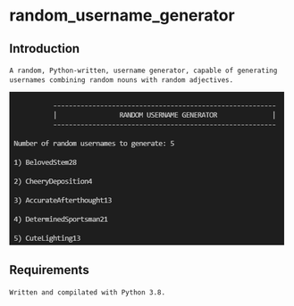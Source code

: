 # random_username_generator


## Introduction
`A random, Python-written, username generator, capable of generating usernames combining random nouns with random adjectives.`
<br />

![This is an image](/images/cmd.png)

## Requirements
`Written and compilated with Python 3.8.`

